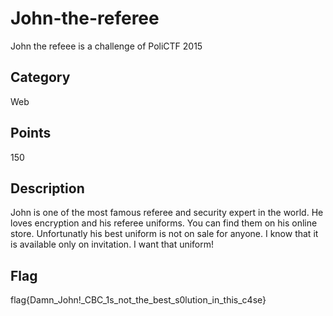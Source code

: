 # John-the-referee
John the refeee is a challenge of PoliCTF 2015

## Category
Web

## Points
150

## Description
John is one of the most famous referee and security expert in the world. 
He loves encryption and his referee uniforms. You can find them on his online store.
Unfortunatly his best uniform is not on sale for anyone. I know that it is available only on invitation. 
I want that uniform!

## Flag
flag{Damn_John!_CBC_1s_not_the_best_s0lution_in_this_c4se}
